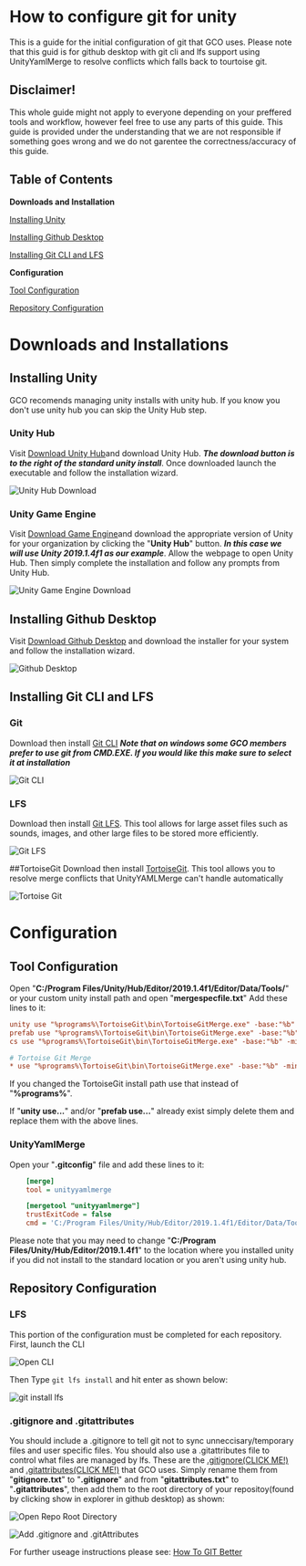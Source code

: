 # How to configure git for unity

This is a guide for the initial configuration of git that GCO uses.  Please note that this guid is for github desktop with git cli and lfs support using UnityYamlMerge to resolve conflicts which falls back to tourtoise git.  

## Disclaimer!
This whole guide might not apply to everyone depending on your preffered tools and workflow, however feel free to use any parts of this guide.  This guide is provided under the understanding that we are not responsible if something goes wrong and we do not garentee the correctness/accuracy of this guide.

## Table of Contents

**Downloads and Installation**

[Installing Unity](https://sdsu-gco.github.io/How%20to%20configure%20git%20for%20unity.html#installing-unity)

[Installing Github Desktop](https://sdsu-gco.github.io/How%20to%20configure%20git%20for%20unity.html#installing-github-desktop)

[Installing Git CLI and LFS](https://sdsu-gco.github.io/How%20to%20configure%20git%20for%20unity.html#installing-git-cli-and-lfs)

**Configuration**

[Tool Configuration](https://sdsu-gco.github.io/How%20to%20configure%20git%20for%20unity.html#tool-configuration)

[Repository Configuration](https://sdsu-gco.github.io/How%20to%20configure%20git%20for%20unity.html#repository-configuration)



# Downloads and Installations

## Installing Unity

GCO recomends managing unity installs with unity hub.  If you know you don't use unity hub you can skip the Unity Hub step.

### Unity Hub

Visit [Download Unity Hub](https://unity3d.com/get-unity/download)and download Unity Hub. ***The download button is to the right of the standard unity install***.  Once downloaded launch the executable and follow the installation wizard.

![Unity Hub Download](https://github.com/SDSU-GCO/SDSU-GCO.github.io/raw/master/Images/UnityHubDownload.png)

### Unity Game Engine

Visit [Download Game Engine](https://unity3d.com/get-unity/download/archive)and download the appropriate version of Unity for your organization by clicking the "**Unity Hub**" button. ***In this case we will use Unity 2019.1.4f1 as our example***.  Allow the webpage to open Unity Hub.  Then simply complete the installation and follow any prompts from Unity Hub.

![Unity Game Engine Download](https://github.com/SDSU-GCO/SDSU-GCO.github.io/raw/master/Images/UnityGameEngineDownload.png)

## Installing Github Desktop
Visit [Download Github Desktop](https://desktop.github.com) and download the installer for your system and follow the installation wizard.
  
![Github Desktop](https://github.com/SDSU-GCO/SDSU-GCO.github.io/raw/master/Images/GithubDesktop.png)

## Installing Git CLI and LFS

### Git
Download then install [Git CLI](https://git-scm.com) ***Note that on windows some GCO members prefer to use git from CMD.EXE.  If you would like this make sure to select it at installation***

![Git CLI](https://github.com/SDSU-GCO/SDSU-GCO.github.io/raw/master/Images/GitCLI.png)

### LFS
Download then install [Git LFS](https://git-lfs.github.com).  This tool allows for large asset files such as sounds, images, and other large files to be stored more efficiently.

![Git LFS](https://github.com/SDSU-GCO/SDSU-GCO.github.io/raw/master/Images/GitLFS.png)

##TortoiseGit
Download then install [TortoiseGit](https://tortoisegit.org/).  This tool allows you to resolve merge conflicts that UnityYAMLMerge can't handle automatically

![Tortoise Git](https://github.com/SDSU-GCO/SDSU-GCO.github.io/raw/master/Images/TortoiseGit.png)

# Configuration

## Tool Configuration


Open "**C:/Program Files/Unity/Hub/Editor/2019.1.4f1/Editor/Data/Tools/**" or your custom unity install path and open "**mergespecfile.txt**"  Add these lines to it:

```ini
unity use "%programs%\TortoiseGit\bin\TortoiseGitMerge.exe" -base:"%b" -mine:"%l" -theirs:"%r" -merged:"%d"
prefab use "%programs%\TortoiseGit\bin\TortoiseGitMerge.exe" -base:"%b" -mine:"%l" -theirs:"%r" -merged:"%d"
cs use "%programs%\TortoiseGit\bin\TortoiseGitMerge.exe" -base:"%b" -mine:"%l" -theirs:"%r" -merged:"%d"

# Tortoise Git Merge
* use "%programs%\TortoiseGit\bin\TortoiseGitMerge.exe" -base:"%b" -mine:"%l" -theirs:"%r" -merged:"%d"
```
If you changed the TortoiseGit install path use that instead of "**%programs%**".

If "**unity use...**" and/or "**prefab use...**" already exist simply delete them and replace them with the above lines.

### UnityYamlMerge

Open your "**.gitconfig**" file and add these lines to it:
```ini
    [merge]
    tool = unityyamlmerge

    [mergetool "unityyamlmerge"]
    trustExitCode = false
    cmd = 'C:/Program Files/Unity/Hub/Editor/2019.1.4f1/Editor/Data/Tools/UnityYAMLMerge.exe' merge -p "$BASE" "$REMOTE" "$LOCAL" "$MERGED"
```

Please note that you may need to change "**C:/Program Files/Unity/Hub/Editor/2019.1.4f1**" to the location where you installed unity if you did not install to the standard location or you aren't using unity hub.


## Repository Configuration

### LFS

This portion of the configuration must be completed for each repository.  First, launch the CLI

![Open CLI](https://github.com/SDSU-GCO/SDSU-GCO.github.io/raw/master/Images/OpenCLI.png)

Then Type `git lfs install` and hit enter as shown below:

![git install lfs](https://github.com/SDSU-GCO/SDSU-GCO.github.io/raw/master/Images/installGitLFS.png)

### .gitignore and .gitattributes

You should include a .gitignore to tell git not to sync unneccisary/temporary files and user specific files. You should also use a .gitattributes file to control what files are managed by lfs.  These are the [.gitignore(CLICK ME!)](https://github.com/SDSU-GCO/SDSU-GCO.github.io/raw/master/Files/gitignore.txt) and [.gitattributes(CLICK ME!)](https://github.com/SDSU-GCO/SDSU-GCO.github.io/raw/master/Files/gitattributes.txt) that GCO uses.  Simply rename them from "**gitignore.txt**" to "**.gitignore**" and from "**gitattributes.txt**" to "**.gitattributes**", then add them to the root directory of your repositoy(found by clicking show in explorer in github desktop) as shown:

![Open Repo Root Directory](https://github.com/SDSU-GCO/SDSU-GCO.github.io/raw/master/Images/showInExplorer.png)

![Add .gitignore and .gitAttributes](https://github.com/SDSU-GCO/SDSU-GCO.github.io/raw/master/Images/AddConfigFiles.png)


For further useage instructions please see: [How To GIT Better](https://sdsu-gco.github.io/How%20to%20git%20better.html)